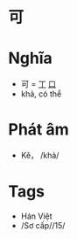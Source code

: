 # 可

# Nghĩa
* 可 = [丁](丁.md) [口](口.md)
* khả, có thể

# Phát âm
* Kě， /khả/

# Tags
* Hán Việt
*  /Sơ cấp//15/

<script>window.HANZI_FIELD='可';</script>
